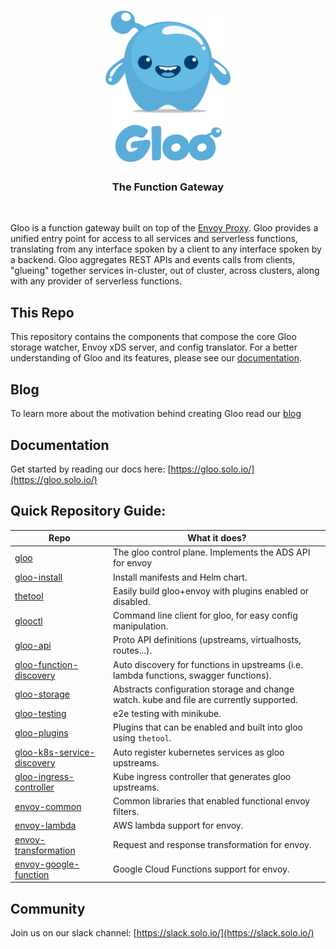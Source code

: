 
<h1 align="center">
    <img src="docs/Gloo-01.png" alt="Gloo" width="200" height="242">
  <br>
</h1>


<h3 align="center">The Function Gateway</h3>
<BR>

Gloo is a function gateway built on top of the [Envoy Proxy](https://www.Envoyproxy.io). Gloo provides a unified entry point
for access to all services and serverless functions, translating from any interface spoken by a client to any interface
spoken by a backend. Gloo aggregates REST APIs and events calls from clients, "glueing" together services in-cluster, 
out of cluster, across clusters, along with any provider of serverless functions.

This Repo
-----
This repository contains the components that compose the core Gloo storage watcher, Envoy xDS server, and config translator.
For a better understanding of Gloo and its features, please see our [documentation](https://gloo.solo.io).

Blog
-----

To learn more about the motivation behind creating Gloo read our [blog](https://medium.com/solo-io/announcing-gloo-the-function-gateway-3f0860ef6600)

Documentation
-----

Get started by reading our docs here: [https://gloo.solo.io/](https://gloo.solo.io/)

Quick Repository Guide:
-----
| Repo                                                                                  | What it does?                                                                            |
|---------------------------------------------------------------------------------------|------------------------------------------------------------------------------------------|
| [gloo](https://github.com/solo-io/gloo)                                               | The gloo control plane. Implements the ADS API for envoy                                 |
| [gloo-install](https://github.com/solo-io/gloo-install)                               | Install manifests and Helm chart.                                                                                                                                        |
| [thetool](https://github.com/solo-io/thetool)                                         | Easily build gloo+envoy with plugins enabled or disabled.                                |
| [glooctl](https://github.com/solo-io/glooctl)                                         | Command line client for gloo, for easy config manipulation.                              |
| [gloo-api](https://github.com/solo-io/gloo-api)                                       | Proto API definitions (upstreams, virtualhosts, routes...).                              |
| [gloo-function-discovery](https://github.com/solo-io/gloo-function-discovery)         | Auto discovery for functions in upstreams (i.e. lambda functions, swagger functions).    |
| [gloo-storage](https://github.com/solo-io/gloo-storage)                               | Abstracts configuration storage and change watch. kube and file are currently supported. |
| [gloo-testing](https://github.com/solo-io/gloo-testing)                               | e2e testing with minikube.                                                               |
| [gloo-plugins](https://github.com/solo-io/gloo-plugins)                               | Plugins that can be enabled and built into gloo using `thetool`.                         |
| [gloo-k8s-service-discovery](https://github.com/solo-io/gloo-k8s-service-discovery)   | Auto register kubernetes services as gloo upstreams.                                     |
| [gloo-ingress-controller](https://github.com/solo-io/gloo-ingress-controller)         | Kube ingress controller that generates gloo upstreams.                                   |
| [envoy-common](https://github.com/solo-io/envoy-common)                               | Common libraries that enabled functional envoy filters.                                  |
| [envoy-lambda](https://github.com/solo-io/envoy-lambda)                               | AWS lambda support for envoy.                                                            |
| [envoy-transformation](https://github.com/solo-io/envoy-transformation)               | Request and response transformation for envoy.                                           |
| [envoy-google-function](https://github.com/solo-io/envoy-google-function)             | Google Cloud Functions support for envoy.                                                |

Community
-----
Join us on our slack channel: [https://slack.solo.io/](https://slack.solo.io/)
